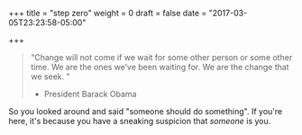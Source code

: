+++
title = "step zero"
weight = 0
draft = false
date = "2017-03-05T23:23:58-05:00"

+++

> “Change will not come if we wait for some other person or some other time. We are the ones we’ve been waiting for. We are the change that we seek. ”<br>
> - President Barack Obama

So you looked around and said "someone should do something".  If you're here,
it's because you have a sneaking suspicion that *someone* is you.